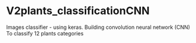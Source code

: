 # V2plants_classificationCNN
Images classifier - using keras. Building convolution neural network (CNN) To classify 12 plants categories
